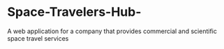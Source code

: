 # Space-Travelers-Hub-
A web application for a company that provides commercial and scientific space travel services
